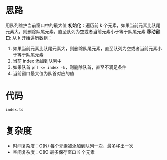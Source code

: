 # 思路

用队列维护当前窗口中的最大值
**初始化**：遍历前 k 个元素，如果当前元素比队尾元素大，则删除队尾元素，直至队列为空或者当前元素小于等于队尾元素
**移动窗口**: 从 k 开始遍历数组：

1. 如果当前元素比队尾元素大，则删除队尾元素，直至队列为空或者当前元素小于等于队尾元素
2. 当前 index 添加到队列中
3. 如果队首 `p[] <= index -k`，则删除队首，直至不满足条件
4. 当前窗口最大值为队首对应的值

# 代码

`index.ts`

# 复杂度

- 时间复杂度：O(N) 每个元素被添加到队列一次，最多移出一次
- 空间复杂度：O(K) 最多保存窗口 K 个元素